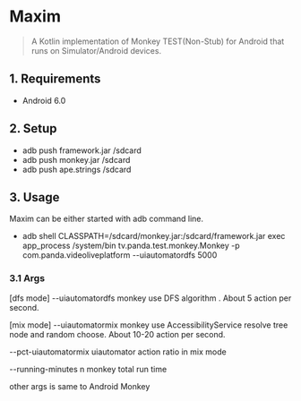 # Maxim 

> A Kotlin implementation of Monkey TEST(Non-Stub) for Android that runs on Simulator/Android devices. 

## 1. Requirements

- Android 6.0

## 2. Setup

- adb push framework.jar /sdcard
- adb push monkey.jar /sdcard
- adb push ape.strings /sdcard

## 3. Usage 

Maxim can be either started with adb command line. 

- adb shell CLASSPATH=/sdcard/monkey.jar:/sdcard/framework.jar exec app_process /system/bin tv.panda.test.monkey.Monkey -p com.panda.videoliveplatform --uiautomatordfs 5000

### 3.1 Args

[dfs mode]   --uiautomatordfs    monkey use DFS algorithm .  About 5 action per second.

[mix mode]  --uiautomatormix   monkey use AccessibilityService resolve tree node and random choose.  About 10-20 action per second.

--pct-uiautomatormix   uiautomator action ratio in mix mode

--running-minutes  n  monkey total run time

other args is same to Android Monkey


